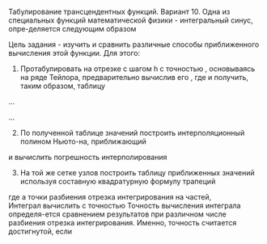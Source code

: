 Табулирование трансцендентных функций.
Вариант 10.
Одна из специальных функций математической физики - интегральный синус, опре-деляется следующим образом
 
Цель задания - изучить и сравнить различные способы приближенного вычисления этой функции.
Для этого:
1. Протабулировать   на отрезке   с шагом h с точностью  , основываясь на ряде Тейлора, предварительно вычислив его
 ,
где   и получить, таким образом, таблицу
 
 
 
...	 

 
 
 
...	 


 
2. По полученной таблице значений построить интерполяционный полином Ньюто-на, приближающий  
 
и вычислить погрешность интерполирования 
 
3. На той же сетке узлов   построить таблицу приближенных значений   используя составную квадратурную формулу трапеций
 
где   а  точки разбиения отрезка интегрирования на   частей,  
Интеграл вычислить с точностью   Точность вычисления интеграла определя-ется сравнением результатов при различном числе разбиения отрезка интегрирования. Именно, точность   считается достигнутой, если
 
